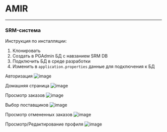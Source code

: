 # AMIR

---

### SRM-система

Инструкция по инсталляции:
1. Клонировать
2. Создать в PGAdmin БД с навзанием SRM DB
3. Подключить БД в среде разработки
4. Изменить в `application.properties` данные для подключения к БД



Авторизация
![image](https://user-images.githubusercontent.com/101801358/221837233-2353036a-294a-4e87-9ebb-e4de5fedc973.png)

Домашняя страница
![image](https://user-images.githubusercontent.com/101801358/221837273-69d94385-daed-4ecb-928c-7816ad2506c0.png)

Просмотр заказов
![image](https://user-images.githubusercontent.com/101801358/221837342-e9dd75bb-ea6b-4a86-ac9a-1c82968b2017.png)

Выбор поставщиков
![image](https://user-images.githubusercontent.com/101801358/221837403-f4ba9c23-28d1-498a-bc8f-333d379e461a.png)

Просмотр отмененных заказов
![image](https://user-images.githubusercontent.com/101801358/221837450-b2f2f430-c24b-4e5c-9239-2401f03e5cf4.png)

Просмотр/Редактирование профиля
![image](https://user-images.githubusercontent.com/101801358/221837588-7165eb3b-f57e-4ba0-9aa2-73fc9bedfbd7.png)

